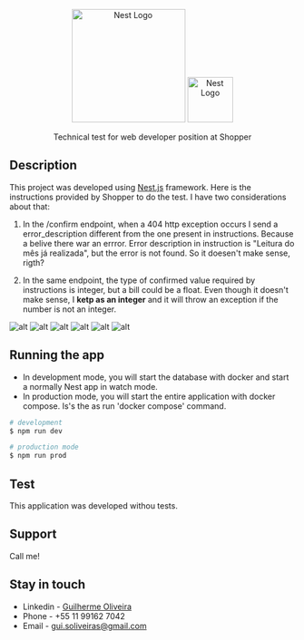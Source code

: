 <p align="center">
  <a href="http://shopper.com.br" target="blank"><img src="https://pub-850de9adf9bd40ce951ccd70ed288808.r2.dev/wormhole/shopper-logo.png" width="200" alt="Nest Logo" /></a>
  <a href="http://nestjs.com/" target="blank"><img src="https://nestjs.com/img/logo-small.svg" width="80" alt="Nest Logo" /></a>
</p>
<p align="center">Technical test for web developer position at Shopper</p>

## Description

This project was developed using [Nest.js](https://github.com/nestjs/nest) framework. Here is the instructions provided by Shopper to do the test. I have two considerations about that:

1. In the /confirm endpoint, when a 404 http exception occurs I send a error_description different from the one present in instructions. Because a belive there war an errror. Error description in instruction is "Leitura do mês já realizada", but the error is not found. So it doesen't make sense, rigth?

2. In the same endpoint, the type of confirmed value required by instructions is integer, but a bill could be a float. Even though it doesn't make sense, I **ketp as an integer** and it will throw an exception if the number is not an integer.

![alt](https://pub-850de9adf9bd40ce951ccd70ed288808.r2.dev/wormhole/instructions_page-0001.jpg)
![alt](https://pub-850de9adf9bd40ce951ccd70ed288808.r2.dev/wormhole/instructions_page-0002.jpg)
![alt](https://pub-850de9adf9bd40ce951ccd70ed288808.r2.dev/wormhole/instructions_page-0003.jpg)
![alt](https://pub-850de9adf9bd40ce951ccd70ed288808.r2.dev/wormhole/instructions_page-0004.jpg)
![alt](https://pub-850de9adf9bd40ce951ccd70ed288808.r2.dev/wormhole/instructions_page-0005.jpg)
![alt](https://pub-850de9adf9bd40ce951ccd70ed288808.r2.dev/wormhole/instructions_page-0006.jpg)

## Running the app

- In development mode, you will start the database with docker and start a normally Nest app in watch mode.
- In production mode, you will start the entire application with docker compose. Is's the as run 'docker compose' command.

```bash
# development
$ npm run dev

# production mode
$ npm run prod
```

## Test

This application was developed withou tests.

## Support

Call me!

## Stay in touch

- Linkedin - [Guilherme Oliveira](https://www.linkedin.com/in/guilherme-oliveira-%F0%9F%8F%B3%EF%B8%8F%E2%80%8D%F0%9F%8C%88-916850194/)
- Phone - +55 11 99162 7042
- Email - [gui.soliveiras@gmail.com](gui.soliveiras@gmail.com)
